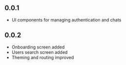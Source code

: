 ## 0.0.1

* UI components for managing authentication and chats

## 0.0.2

* Onboarding screen added
* Users search screen added
* Theming and routing improved
